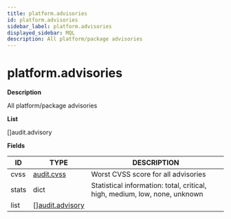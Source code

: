 ```yaml
---
title: platform.advisories
id: platform.advisories
sidebar_label: platform.advisories
displayed_sidebar: MQL
description: All platform/package advisories
---
```


# platform.advisories

**Description**

All platform/package advisories

**List**

[]audit.advisory

**Fields**

| ID    | TYPE                                          | DESCRIPTION                                                                |
| ----- | --------------------------------------------- | -------------------------------------------------------------------------- |
| cvss  | [audit.cvss](audit.cvss.md)                   | Worst CVSS score for all advisories                                        |
| stats | dict                                          | Statistical information: total, critical, high, medium, low, none, unknown |
| list  | &#91;&#93;[audit.advisory](audit.advisory.md) |                                                                            |
